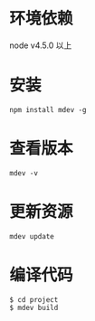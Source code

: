 # 环境依赖
node v4.5.0 以上

# 安装
    npm install mdev -g

# 查看版本
    mdev -v

# 更新资源
    mdev update

# 编译代码
    $ cd project
    $ mdev build